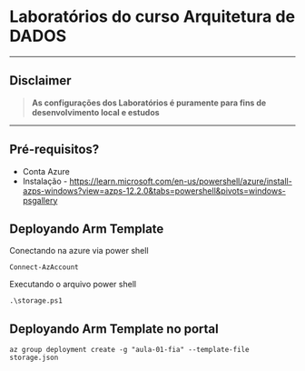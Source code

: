 
# Laboratórios do curso Arquitetura de DADOS

---
## Disclaimer
> **As configurações dos Laboratórios é puramente para fins de desenvolvimento local e estudos**
> 

---


## Pré-requisitos?
* Conta Azure
* Instalação - https://learn.microsoft.com/en-us/powershell/azure/install-azps-windows?view=azps-12.2.0&tabs=powershell&pivots=windows-psgallery

## Deployando Arm Template 


Conectando na azure via power shell


```
Connect-AzAccount

```

Executando o arquivo power shell

```
.\storage.ps1
```

## Deployando Arm Template no portal


```
az group deployment create -g "aula-01-fia" --template-file storage.json 

```